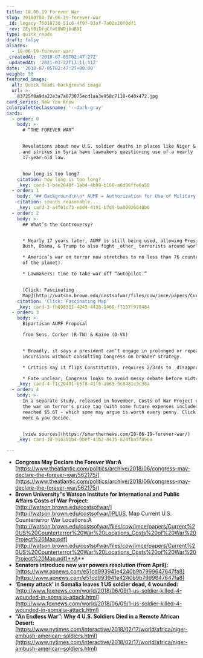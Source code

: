 ```yaml
---
title: 18.06.19 Forever War
slug: 20180704-18-06-19-forever-war
_id: legacy-76018730-51c8-4f9f-93af-7a02e20f0df1
_rev: ZEyhBiGfgCfwE8WOjbuB9I
type: quick_reads
draft: false
aliases:
  - 18-06-19-forever-war/
_createdAt: '2018-07-05T02:47:27Z'
_updatedAt: '2021-03-22T13:11:11Z'
date: '2018-07-05T02:47:27+00:00'
weight: 50
featured_image:
  alt: Quick Reads background image
  url: >-
    83725f8a9da22e3a7a873075ecd1aa3e958c7118-640x472.jpg
card_series: Now You Know
colorpaletteclassname: '--dark-gray'
cards:
  - order: 0
    body: >-
      # “THE FOREVER WAR”


      Revelations about new U.S. soldier deaths in places like Niger & Somalia
      and strikes in Syria have lawmakers questioning use of a nearly
      17-year-old law.


      how long is too long?
    citation: how long is too long?
    _key: card-1-b4e2640f-1ab4-4b99-b160-a6d96ffe6a58
  - order: 1
    body: "## Background\n\n* AUMF = Authorization for Use of Military Force\n* AUMF became public law on Sept. 18, 2001 after 9/11 attacks.\n* Allows president to use ‘all necessary & appropriate forces against’ terrorists who committed or aided in 9/11 attacks a\x13 particularly, Al Qaeda & Taliban.\n\nsounds reasonable..."
    citation: sounds reasonable...
    _key: card-2-a4f01c73-e6d4-4191-b7d9-ba00926648b6
  - order: 2
    body: >-
      ## What’s the Controversy?


      * Nearly 17 years later, AUMF is still being used, allowing Presidents
      Bush, Obama, & Trump to also fight _other_ terrorists around world.

      * America’s war on terror now stretches to no less than 76 countries (39%
      of the planet).

      * Lawmakers: time to take war off “autopilot.”


      [Click: Fascinating
      Map](http://watson.brown.edu/costsofwar/files/cow/imce/papers/Current%20US%20Counterterror%20War%20Locations_Costs%20of%20War%20Project%20Map.pdf)
    citation: 'Click: Fascinating Map'
    _key: card-3-fb098311-4243-4420-9460-f7157f978484
  - order: 3
    body: >-
      Bipartisan AUMF Proposal  

      from Sens. Corker (R-TN) & Kaine (D-VA)


      * Broadly, it says a president can’t engage in prolonged or repeated
      incursions without consulting Congress on broader strategy.

      * Critics say it flips Constitution, requires 2/3rds to _disapprove_ war.

      * Fate unclear; Congress looks to avoid messy debate before midterms.
    _key: card-4-f1c20491-b5f8-41f8-ab65-5c8481c3c36a
  - order: 4
    body: >-
      In a separate study, released in November, Costs of War Project estimated
      the war on terror's price tag (with some future expenses included) has
      reached $5.6T - which some may argue is worth every penny. Click to read
      more & you decide.


      [view sources](https://smarthernews.com/18-06-19-forever-war/)
    _key: card-10-910301b4-9bef-41b2-8435-824fba5f896a

---
```

* **Congress May Declare the Forever War:A**  
[https://www.theatlantic.com/politics/archive/2018/06/congress-may-declare-the-forever-war/562175/](https://www.theatlantic.com/politics/archive/2018/06/congress-may-declare-the-forever-war/562175/)
* **Brown University”s Watson Institute for International and Public Affairs Costs of War Project:**  
[http://watson.brown.edu/costsofwar/](http://watson.brown.edu/costsofwar/)PLUS, Map Current U.S. Counterterror War Locations:A [http://watson.brown.edu/costsofwar/files/cow/imce/papers/Current%20US%20Counterterror%20War%20Locations_Costs%20of%20War%20Project%20Map.pdf](http://watson.brown.edu/costsofwar/files/cow/imce/papers/Current%20US%20Counterterror%20War%20Locations_Costs%20of%20War%20Project%20Map.pdf)**A**
* **Senators introduce new war powers resolution (from April):**  
[https://www.apnews.com/e51cd993941e4240b9b7999647647fa8](https://www.apnews.com/e51cd993941e4240b9b7999647647fa8)
* **‘Enemy attack’ in Somalia leaves 1 US soldier dead, 4 wounded:**  
[http://www.foxnews.com/world/2018/06/09/1-us-soldier-killed-4-wounded-in-somalia-attack.html](http://www.foxnews.com/world/2018/06/09/1-us-soldier-killed-4-wounded-in-somalia-attack.html)
* **“An Endless War”: Why 4 U.S. Soldiers Died in a Remote African Desert:**  
[https://www.nytimes.com/interactive/2018/02/17/world/africa/niger-ambush-american-soldiers.html](https://www.nytimes.com/interactive/2018/02/17/world/africa/niger-ambush-american-soldiers.html)